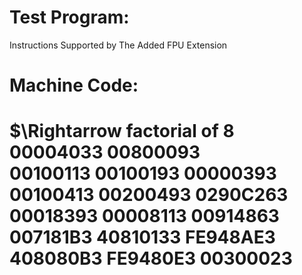 # Test Program:

Instructions Supported by The Added FPU Extension 

# Machine Code:

 $\Rightarrow  factorial of 8
00004033
00800093    
00100113
00100193
00000393
00100413
00200493
0290C263  
00018393
00008113
00914863
007181B3
40810133
FE948AE3
408080B3
FE9480E3
00300023
==================================================
